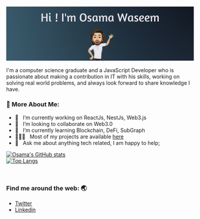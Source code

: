 ![Osama](./profileBanner.png)
 

I'm a computer science graduate and a JavaScript Developer who is passionate about making a contribution in IT with his skills, working on solving real world problems, and always look forward to share knowledge I have.

### 🧐 More About Me:

- 🔭 &nbsp; I’m currently working on ReactJs, NestJs, Web3.js
- 🤝 &nbsp; I’m looking to collaborate on Web3.0
- 🌱 &nbsp; I’m currently learning Blockchain, DeFi, SubGraph
- 👨🏻‍💻 &nbsp; Most of my projects are available [here](https://github.com/osamaKhan99?tab=repositories)
- 💬 &nbsp; Ask me about anything tech related, I am happy to help;



<a href='https://github.com/rahul-jha98/github-stats-transparent'>
  
![Osama's GitHub stats](https://github-readme-stats.vercel.app/api?username=osamaKhan99&show_icons=true&theme=tokyonight&hide=contribs&count_private=true)
 <br>
[![Top Langs](https://github-readme-stats.vercel.app/api/top-langs/?username=osamaKhan99&layout=compact&theme=tokyonight)](https://github.com/anuraghazra/github-readme-stats)

</a>

<br>

### Find me around the web: :earth_asia:
- [Twitter](https://twitter.com/iOsama99)
- [Linkedin](https://www.linkedin.com/in/osamakhan99)
